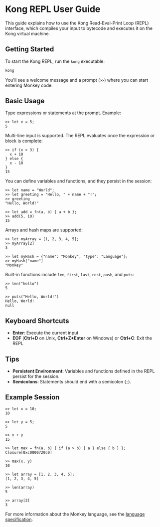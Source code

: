 # Kong REPL User Guide

This guide explains how to use the Kong Read-Eval-Print Loop (REPL) interface,
which compiles your input to bytecode and executes it on the Kong virtual machine.

## Getting Started

To start the Kong REPL, run the `kong` executable:

```bash
kong
```

You'll see a welcome message and a prompt (`>>`) where you can start entering Monkey code.

## Basic Usage

Type expressions or statements at the prompt. Example:

```console
>> let x = 5;
5
```

Multi-line input is supported. The REPL evaluates once the expression or block is complete:

```console
>> if (x > 3) {
  x + 10
} else {
  x - 10
}
15
```

You can define variables and functions, and they persist in the session:

```console
>> let name = "World";
>> let greeting = "Hello, " + name + "!";
>> greeting
"Hello, World!"

>> let add = fn(a, b) { a + b };
>> add(5, 10)
15
```

Arrays and hash maps are supported:

```console
>> let myArray = [1, 2, 3, 4, 5];
>> myArray[2]
3

>> let myHash = {"name": "Monkey", "type": "Language"};
>> myHash["name"]
"Monkey"
```

Built-in functions include `len`, `first`, `last`, `rest`, `push`, and `puts`:

```console
>> len("hello")
5

>> puts("Hello, World!")
Hello, World!
null
```

## Keyboard Shortcuts

- **Enter**: Execute the current input
- **EOF** (**Ctrl+D** on Unix, **Ctrl+Z+Enter** on Windows) or **Ctrl+C**: Exit the REPL

## Tips

- **Persistent Environment**: Variables and functions defined in the REPL persist for the session.
- **Semicolons**: Statements should end with a semicolon (`;`).

## Example Session

```console
>> let x = 10;
10

>> let y = 5;
5

>> x + y
15

>> let max = fn(a, b) { if (a > b) { a } else { b } };
Closure[0xc0000720c0]

>> max(x, y)
10

>> let array = [1, 2, 3, 4, 5];
[1, 2, 3, 4, 5]

>> len(array)
5

>> array[2]
3
```

For more information about the Monkey language, see the
[language specification](./language_spec.md).
